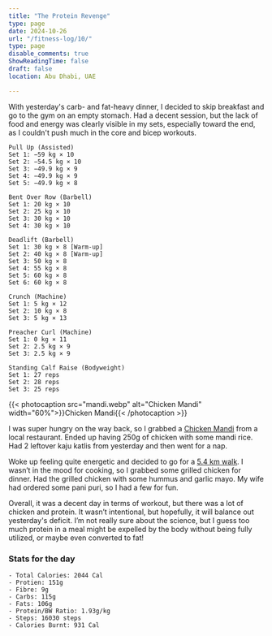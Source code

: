 ```yaml
---
title: "The Protein Revenge"
type: page
date: 2024-10-26
url: "/fitness-log/10/"
type: page
disable_comments: true
ShowReadingTime: false
draft: false
location: Abu Dhabi, UAE

---
```


With yesterday's carb- and fat-heavy dinner, I decided to skip breakfast and go to the gym on an empty stomach. Had a decent session, but the lack of food and energy was clearly visible in my sets, especially toward the end, as I couldn't push much in the core and bicep workouts.

```
Pull Up (Assisted)
Set 1: −59 kg × 10
Set 2: −54.5 kg × 10
Set 3: −49.9 kg × 9
Set 4: −49.9 kg × 9
Set 5: −49.9 kg × 8

Bent Over Row (Barbell)
Set 1: 20 kg × 10
Set 2: 25 kg × 10
Set 3: 30 kg × 10
Set 4: 30 kg × 10

Deadlift (Barbell)
Set 1: 30 kg × 8 [Warm-up]
Set 2: 40 kg × 8 [Warm-up]
Set 3: 50 kg × 8
Set 4: 55 kg × 8
Set 5: 60 kg × 8
Set 6: 60 kg × 8

Crunch (Machine)
Set 1: 5 kg × 12
Set 2: 10 kg × 8
Set 3: 5 kg × 13

Preacher Curl (Machine)
Set 1: 0 kg × 11
Set 2: 2.5 kg × 9
Set 3: 2.5 kg × 9

Standing Calf Raise (Bodyweight)
Set 1: 27 reps
Set 2: 28 reps
Set 3: 25 reps
```

{{< photocaption src="mandi.webp" alt="Chicken Mandi" width="60%">}}Chicken Mandi{{< /photocaption >}}

I was super hungry on the way back, so I grabbed a [Chicken Mandi](https://en.wikipedia.org/wiki/Mandi_(food)) from a local restaurant. Ended up having 250g of chicken with some mandi rice. Had 2 leftover kaju katlis from yesterday and then went for a nap.

Woke up feeling quite energetic and decided to go for a [5.4 km walk](https://www.strava.com/activities/12751025045). I wasn’t in the mood for cooking, so I grabbed some grilled chicken for dinner. Had the grilled chicken with some hummus and garlic mayo. My wife had ordered some pani puri, so I had a few for fun.

Overall, it was a decent day in terms of workout, but there was a lot of chicken and protein. It wasn’t intentional, but hopefully, it will balance out yesterday's deficit. I’m not really sure about the science, but I guess too much protein in a meal might be expelled by the body without being fully utilized, or maybe even converted to fat!


### Stats for the day

```
- Total Calories: 2044 Cal
- Protien: 151g
- Fibre: 9g
- Carbs: 115g
- Fats: 106g
- Protein/BW Ratio: 1.93g/kg
- Steps: 16030 steps
- Calories Burnt: 931 Cal

```

